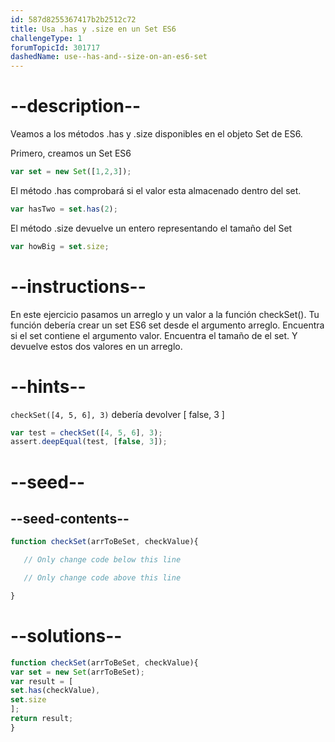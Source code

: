 ```yaml
---
id: 587d8255367417b2b2512c72
title: Usa .has y .size en un Set ES6
challengeType: 1
forumTopicId: 301717
dashedName: use--has-and--size-on-an-es6-set
---
```


# --description--

Veamos a los métodos .has y .size disponibles en el objeto Set de ES6.

Primero, creamos un Set ES6

```js
var set = new Set([1,2,3]);
```

El método .has comprobará si el valor esta almacenado dentro del set.

```js
var hasTwo = set.has(2);
```

El método .size devuelve un entero representando el tamaño del Set

```js
var howBig = set.size;
```

# --instructions--

En este ejercicio pasamos un arreglo y un valor a la función checkSet(). Tu función debería crear un set ES6 set desde el argumento arreglo. Encuentra si el set contiene el argumento valor. Encuentra el tamaño de el set. Y devuelve estos dos valores en un arreglo.

# --hints--

`checkSet([4, 5, 6], 3)` debería devolver [ false, 3 ]

```js
var test = checkSet([4, 5, 6], 3);
assert.deepEqual(test, [false, 3]);
```

# --seed--

## --seed-contents--

```js
function checkSet(arrToBeSet, checkValue){

   // Only change code below this line

   // Only change code above this line

}
```

# --solutions--

```js
function checkSet(arrToBeSet, checkValue){
var set = new Set(arrToBeSet);
var result = [
set.has(checkValue),
set.size
];
return result;
}
```
